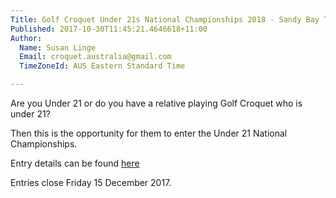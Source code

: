 ```yaml
---
Title: Golf Croquet Under 21s National Championships 2018 - Sandy Bay Tasmania
Published: 2017-10-30T11:45:21.4646618+11:00
Author:
  Name: Susan Linge
  Email: croquet.australia@gmail.com
  TimeZoneId: AUS Eastern Standard Time

---
```

Are you Under 21 or do you have a relative playing Golf Croquet who is under 21?

Then this is the opportunity for them to enter the Under 21 National Championships.

Entry details can be found [here](http://croquet-australia.com.au/tournaments)

Entries close Friday 15 December 2017.